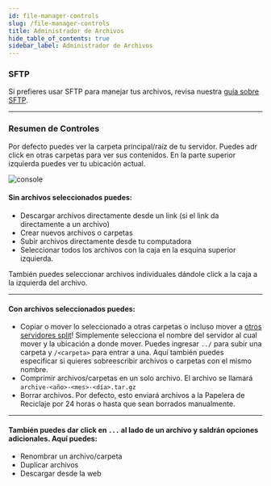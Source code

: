 ```yaml
---
id: file-manager-controls
slug: /file-manager-controls
title: Administrador de Archivos
hide_table_of_contents: true
sidebar_label: Administrador de Archivos
---
```


### SFTP

Si prefieres usar SFTP para manejar tus archivos, revisa nuestra [guía sobre SFTP](sftp.md).

---

### Resumen de Controles
Por defecto puedes ver la carpeta principal/raíz de tu servidor. Puedes adr click en otras carpetas para ver sus
contenidos. En la parte superior izquierda puedes ver tu ubicación actual.

![console](/using_the_panel/file_manager_controls/1.png)

#### Sin archivos seleccionados puedes:
- Descargar archivos directamente desde un link (si el link da directamente a un archivo)
- Crear nuevos archivos o carpetas
- Subir archivos directamente desde tu computadora
- Seleccionar todos los archivos con la caja en la esquina superior izquierda.

También puedes seleccionar archivos individuales dándole click a la caja a la izquierda del archivo.

---

#### Con archivos seleccionados puedes:
- Copiar o mover lo seleccionado a otras carpetas o incluso mover a <u>otros servidores split</u>! Simplemente selecciona
el nombre del servidor al cual mover y la ubicación a donde mover. Puedes ingresar `../` para subir una carpeta y 
`/<carpeta>` para entrar a una. Aquí también puedes especificar si quieres sobreescribir archivos o carpetas con el mismo nombre.
- Comprimir archivos/carpetas en un solo archivo. El archivo se llamará `archive-<año>-<mes>-<día>.tar.gz`
- Borrar archivos. Por defecto, esto enviará archivos a la Papelera de Reciclaje por 24 horas o hasta que sean borrados manualmente.

---

#### También puedes dar click en `...` al lado de un archivo y saldrán opciones adicionales. Aquí puedes:
- Renombrar un archivo/carpeta
- Duplicar archivos
- Descargar desde la web
